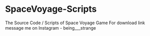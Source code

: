 # SpaceVoyage-Scripts
The Source Code / Scripts of Space Voyage Game
For download link message me on Instagram - being___strange
